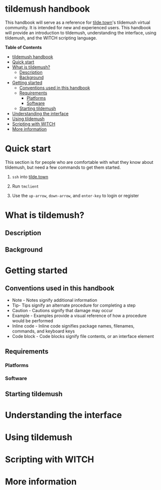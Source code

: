 # tildemush handbook

This handbook will serve as a reference for [tilde.town](https://tilde.town)'s tildemush virtual community. It is
intended for new and experienced users. This handbook will provide an
introduction to tildemush, understanding the interface, using
tildemush, and the WITCH scripting language.

<!-- markdown-toc start - Don't edit this section. Run M-x markdown-toc-refresh-toc -->
**Table of Contents**

- [tildemush handbook](#tildemush-handbook)
- [Quick start](#quick-start)
- [What is tildemush?](#what-is-tildemush)
    - [Description](#description)
    - [Background](#background)
- [Getting started](#getting-started)
    - [Conventions used in this handbook](#conventions-used-in-this-handbook)
    - [Requirements](#requirements)
        - [Platforms](#platforms)
        - [Software](#software)
    - [Starting tildemush](#starting-tildemush)
- [Understanding the interface](#understanding-the-interface)
- [Using tildemush](#using-tildemush)
- [Scripting with WITCH](#scripting-with-witch)
- [More information](#more-information)

<!-- markdown-toc end -->

# Quick start

This section is for people who are comfortable with what they know
about tildemush, but need a few commands to get them started.

1. `ssh` into [tilde.town](https://tilde.town)

2. Run `tmclient`

3. Use the `up-arrow`, `down-arrow`, and `enter-key` to login or register

# What is tildemush?

## Description

## Background

# Getting started

## Conventions used in this handbook

* Note - Notes signify additional information
* Tip- Tips signify an alternate procedure for completing a step
* Caution - Cautions signify that damage may occur
* Example - Examples provide a visual reference of how a procedure would be performed
* Inline code - Inline code signifies package names, filenames, commands, and keyboard keys
* Code block - Code blocks signify file contents, or an interface element

## Requirements

### Platforms

### Software

## Starting tildemush

# Understanding the interface

# Using tildemush

# Scripting with WITCH

# More information

